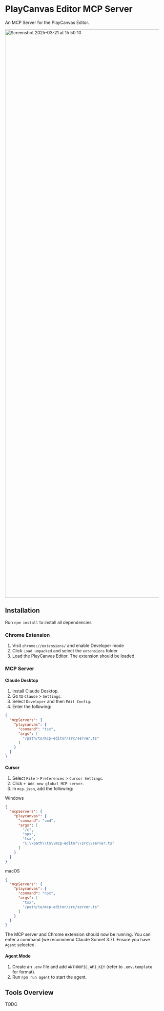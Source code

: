 # PlayCanvas Editor MCP Server

An MCP Server for the PlayCanvas Editor.

<img width="1864" alt="Screenshot 2025-03-21 at 15 50 10" src="https://github.com/user-attachments/assets/393ffe73-40eb-4e1b-9442-2295bbb63326" />

## Installation

Run `npm install` to install all dependencies

### Chrome Extension

1. Visit `chrome://extensions/` and enable Developer mode
2. Click `Load unpacked` and select the `extensions` folder
3. Load the PlayCanvas Editor. The extension should be loaded.

### MCP Server

#### Claude Desktop

1. Install Claude Desktop.
2. Go to `Claude` > `Settings`.
3. Select `Developer` and then `Edit Config`.
4. Enter the following:

```json
{
  "mcpServers": {
    "playcanvas": {
      "command": "tsx",
      "args": [
        "/path/to/mcp-editor/src/server.ts"
      ]
    }
  }
}
```

#### Cursor

1. Select `File` > `Preferences` > `Cursor Settings`.
2. Click `+ Add new global MCP server`.
3. In `mcp.json`, add the following:

Windows

```json
{
  "mcpServers": {
    "playcanvas": {
      "command": "cmd",
      "args": [
        "/c",
        "npx",
        "tsx",
        "C:\\path\\to\\mcp-editor\\src\\server.ts"
      ]
    }
  }
}
```

macOS

```json
{
  "mcpServers": {
    "playcanvas": {
      "command": "npx",
      "args": [
        "tsx",
        "/path/to/mcp-editor/src/server.ts"
      ]
    }
  }
}
```

The MCP server and Chrome extension should now be running. You can enter a command (we recommend Claude Sonnet 3.7). Ensure you have `Agent` selected.

#### Agent Mode

1. Create an `.env` file and add `ANTHROPIC_API_KEY` (refer to `.env.template` for format).
2. Run `npm run agent` to start the agent.

## Tools Overview

TODO


